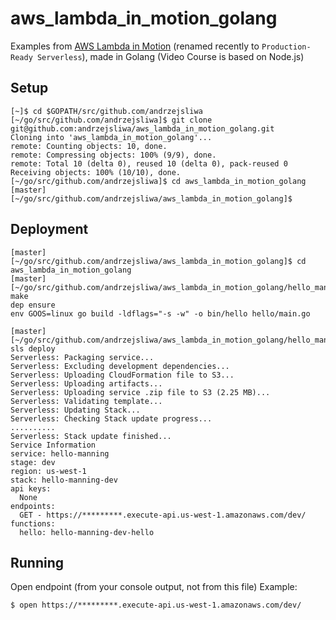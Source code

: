 # aws_lambda_in_motion_golang

Examples from [AWS Lambda in Motion](https://www.manning.com/livevideo/production-ready-serverless) (renamed recently to `Production-Ready Serverless`), made in Golang (Video Course is based on Node.js)

## Setup

```shell
[~]$ cd $GOPATH/src/github.com/andrzejsliwa
[~/go/src/github.com/andrzejsliwa]$ git clone git@github.com:andrzejsliwa/aws_lambda_in_motion_golang.git
Cloning into 'aws_lambda_in_motion_golang'...
remote: Counting objects: 10, done.
remote: Compressing objects: 100% (9/9), done.
remote: Total 10 (delta 0), reused 10 (delta 0), pack-reused 0
Receiving objects: 100% (10/10), done.
[~/go/src/github.com/andrzejsliwa]$ cd aws_lambda_in_motion_golang
[master][~/go/src/github.com/andrzejsliwa/aws_lambda_in_motion_golang]$
```

## Deployment

```shell
[master][~/go/src/github.com/andrzejsliwa/aws_lambda_in_motion_golang]$ cd aws_lambda_in_motion_golang
[master][~/go/src/github.com/andrzejsliwa/aws_lambda_in_motion_golang/hello_manning]$ make
dep ensure
env GOOS=linux go build -ldflags="-s -w" -o bin/hello hello/main.go

[master][~/go/src/github.com/andrzejsliwa/aws_lambda_in_motion_golang/hello_manning]$ sls deploy
Serverless: Packaging service...
Serverless: Excluding development dependencies...
Serverless: Uploading CloudFormation file to S3...
Serverless: Uploading artifacts...
Serverless: Uploading service .zip file to S3 (2.25 MB)...
Serverless: Validating template...
Serverless: Updating Stack...
Serverless: Checking Stack update progress...
..........
Serverless: Stack update finished...
Service Information
service: hello-manning
stage: dev
region: us-west-1
stack: hello-manning-dev
api keys:
  None
endpoints:
  GET - https://*********.execute-api.us-west-1.amazonaws.com/dev/
functions:
  hello: hello-manning-dev-hello
```

## Running

Open endpoint (from your console output, not from this file)
Example:
```shell
$ open https://*********.execute-api.us-west-1.amazonaws.com/dev/
```